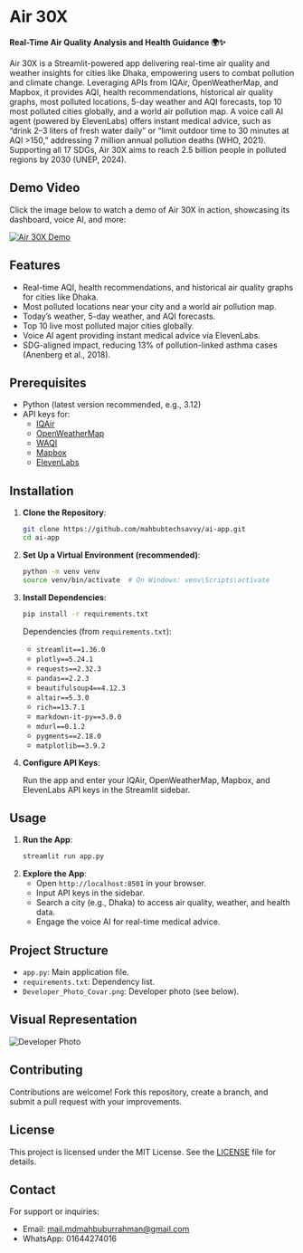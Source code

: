 # **Air 30X**
**Real-Time Air Quality Analysis and Health Guidance 🌍✨**

Air 30X is a Streamlit-powered app delivering real-time air quality and weather insights for cities like Dhaka, empowering users to combat pollution and climate change. Leveraging APIs from IQAir, OpenWeatherMap, and Mapbox, it provides AQI, health recommendations, historical air quality graphs, most polluted locations, 5-day weather and AQI forecasts, top 10 most polluted cities globally, and a world air pollution map. A voice call AI agent (powered by ElevenLabs) offers instant medical advice, such as “drink 2–3 liters of fresh water daily” or “limit outdoor time to 30 minutes at AQI >150,” addressing 7 million annual pollution deaths (WHO, 2021). Supporting all 17 SDGs, Air 30X aims to reach 2.5 billion people in polluted regions by 2030 (UNEP, 2024).

## **Demo Video**

Click the image below to watch a demo of Air 30X in action, showcasing its dashboard, voice AI, and more:

[![Air 30X Demo](https://img.youtube.com/vi/ToQgvpcB8O8/maxresdefault.jpg)](https://www.youtube.com/watch?v=ToQgvpcB8O8)

## **Features**

- Real-time AQI, health recommendations, and historical air quality graphs for cities like Dhaka.
- Most polluted locations near your city and a world air pollution map.
- Today’s weather, 5-day weather, and AQI forecasts.
- Top 10 live most polluted major cities globally.
- Voice AI agent providing instant medical advice via ElevenLabs.
- SDG-aligned impact, reducing 13% of pollution-linked asthma cases (Anenberg et al., 2018).

## **Prerequisites**

- Python (latest version recommended, e.g., 3.12)
- API keys for:
  - [IQAir](https://www.iqair.com/air-pollution-data-api)
  - [OpenWeatherMap](https://openweathermap.org/api)
  - [WAQI](https://waqi.info/)
  - [Mapbox](https://www.mapbox.com/)
  - [ElevenLabs](https://elevenlabs.io/)

## **Installation**

1. **Clone the Repository**:

   ```bash
   git clone https://github.com/mahbubtechsavvy/ai-app.git
   cd ai-app
   ```

2. **Set Up a Virtual Environment (recommended)**:

   ```bash
   python -m venv venv
   source venv/bin/activate  # On Windows: venv\Scripts\activate
   ```

3. **Install Dependencies**:

   ```bash
   pip install -r requirements.txt
   ```

   Dependencies (from `requirements.txt`):
   - `streamlit==1.36.0`
   - `plotly==5.24.1`
   - `requests==2.32.3`
   - `pandas==2.2.3`
   - `beautifulsoup4==4.12.3`
   - `altair==5.3.0`
   - `rich==13.7.1`
   - `markdown-it-py==3.0.0`
   - `mdurl==0.1.2`
   - `pygments==2.18.0`
   - `matplotlib==3.9.2`

4. **Configure API Keys**:

   Run the app and enter your IQAir, OpenWeatherMap, Mapbox, and ElevenLabs API keys in the Streamlit sidebar.

## **Usage**

1. **Run the App**:
   ```bash
   streamlit run app.py
   ```
2. **Explore the App**:
   - Open `http://localhost:8501` in your browser.
   - Input API keys in the sidebar.
   - Search a city (e.g., Dhaka) to access air quality, weather, and health data.
   - Engage the voice AI for real-time medical advice.

## **Project Structure**

- `app.py`: Main application file.
- `requirements.txt`: Dependency list.
- `Developer_Photo_Covar.png`: Developer photo (see below).

## **Visual Representation**

![Developer Photo](Developer_MD_Mahbubur_Rahman_Photo_Covar.png)

## **Contributing**

Contributions are welcome! Fork this repository, create a branch, and submit a pull request with your improvements.

## **License**

This project is licensed under the MIT License. See the [LICENSE](License) file for details.

## **Contact**

For support or inquiries:  
- Email: mail.mdmahbuburrahman@gmail.com  
- WhatsApp: 01644274016
